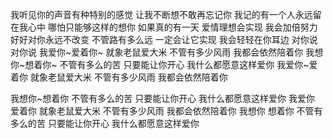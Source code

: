 我听见你的声音有种特别的感觉
让我不断想不敢再忘记你
我记的有一个人永远留在我心中
哪怕只能够这样的想你
如果真的有一天
爱情理想会实现
我会加倍努力好好对你永远不改变
不管路有多么远
一定会让它实现
我会轻轻在你耳边
对你说对你说
我爱你~爱着你~
就象老鼠爱大米
不管有多少风雨
我都会依然陪着你
我想你~想着你~
不管有多么的苦
只要能让你开心
我什么都愿意这样爱你
我爱你~爱着你
就象老鼠爱大米
不管有多少风雨
我都会依然陪着你

我想你~想着你
不管有多么的苦
只要能让你开心
我什么都愿意这样爱你
我爱你 爱着你
就象老鼠爱大米
不管有多少风雨
我都会依然陪着你
我想你 想着你
不管有多么的苦
只要能让你开心
我什么都愿意这样爱你

